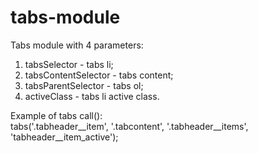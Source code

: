 # tabs-module
Tabs module with 4 parameters:

1) tabsSelector - tabs li;
2) tabsContentSelector - tabs content;
3) tabsParentSelector - tabs ol;
4) activeClass - tabs li active class.

Example of tabs call():
<br>
tabs('.tabheader__item', '.tabcontent', '.tabheader__items', 'tabheader__item_active');
